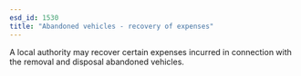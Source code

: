 ```yaml
---
esd_id: 1530
title: "Abandoned vehicles - recovery of expenses"
---
```


A local authority may recover certain expenses incurred in connection with the removal and disposal abandoned vehicles.

